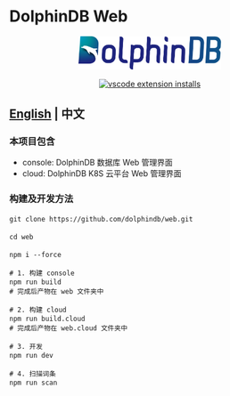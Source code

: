 # DolphinDB Web

<p align='center'>
    <img src='./console/ddb.svg' alt='DolphinDB Web' width='256'>
</p>

<p align='center'>
    <a href='https://github.com/dolphindb/api-javascript' target='_blank'>
        <img alt='vscode extension installs' src='https://img.shields.io/npm/v/dolphindb?color=brightgreen&label=api-javascript&style=flat-square' />
    </a>
</p>

## [English](./README.md) | 中文

### 本项目包含
- console: DolphinDB 数据库 Web 管理界面
- cloud: DolphinDB K8S 云平台 Web 管理界面

### 构建及开发方法
```shell
git clone https://github.com/dolphindb/web.git

cd web

npm i --force

# 1. 构建 console
npm run build
# 完成后产物在 web 文件夹中

# 2. 构建 cloud
npm run build.cloud
# 完成后产物在 web.cloud 文件夹中

# 3. 开发
npm run dev

# 4. 扫描词条
npm run scan
```
